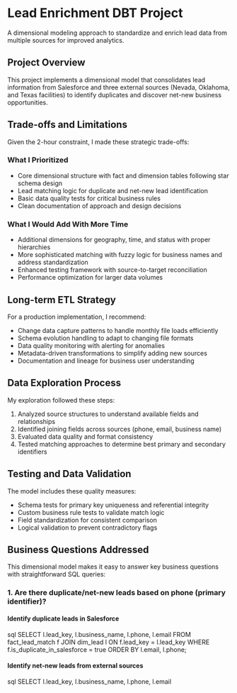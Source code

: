 # Lead Enrichment DBT Project

A dimensional modeling approach to standardize and enrich lead data from multiple sources for improved analytics.

## Project Overview    

This project implements a dimensional model that consolidates lead information from Salesforce and three external sources (Nevada, Oklahoma, and Texas facilities) to identify duplicates and discover net-new business opportunities.

## Trade-offs and Limitations

Given the 2-hour constraint, I made these strategic trade-offs:

### What I Prioritized

- Core dimensional structure with fact and dimension tables following star schema design
- Lead matching logic for duplicate and net-new lead identification
- Basic data quality tests for critical business rules
- Clean documentation of approach and design decisions

### What I Would Add With More Time

- Additional dimensions for geography, time, and status with proper hierarchies
- More sophisticated matching with fuzzy logic for business names and address standardization
- Enhanced testing framework with source-to-target reconciliation
- Performance optimization for larger data volumes

## Long-term ETL Strategy

For a production implementation, I recommend:

- Change data capture patterns to handle monthly file loads efficiently
- Schema evolution handling to adapt to changing file formats
- Data quality monitoring with alerting for anomalies
- Metadata-driven transformations to simplify adding new sources
- Documentation and lineage for business user understanding

## Data Exploration Process

My exploration followed these steps:

1. Analyzed source structures to understand available fields and relationships
2. Identified joining fields across sources (phone, email, business name)
3. Evaluated data quality and format consistency
4. Tested matching approaches to determine best primary and secondary identifiers

## Testing and Data Validation

The model includes these quality measures:

- Schema tests for primary key uniqueness and referential integrity
- Custom business rule tests to validate match logic
- Field standardization for consistent comparison
- Logical validation to prevent contradictory flags

## Business Questions Addressed

This dimensional model makes it easy to answer key business questions with straightforward SQL queries:

### 1. Are there duplicate/net-new leads based on phone (primary identifier)?

#### Identify duplicate leads in Salesforce
sql
SELECT
l.lead_key,
l.business_name,
l.phone,
l.email
FROM
fact_lead_match f
JOIN
dim_lead l ON f.lead_key = l.lead_key
WHERE
f.is_duplicate_in_salesforce = true
ORDER BY
l.email, l.phone;

#### Identify net-new leads from external sources
sql
SELECT
l.lead_key,
l.business_name, 
l.phone, l.email